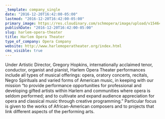 ```yaml
---
_template: company_single
date: "2016-12-20T16:42:00-05:00"
lastmod: "2016-12-20T16:42:00-05:00"
primary_image: https://res.cloudinary.com/schmopera/image/upload/v1546480697/media/2019/01/Logo-HarlemOperaTheater.png
publishDate: "2016-12-20T16:42:00-05:00"
slug: harlem-opera-theater
title: Harlem Opera Theater
type_of_company: Opera Company
website: http://www.harlemoperatheater.org/index.html
cms_visible: true
---
```

Under Artistic Director, Gregory Hopkins, internationally acclaimed tenor, conductor, organist and pianist, Harlem Opera Theater performances include all types of musical offerings: opera, oratory concerts, recitals, Negro Spirituals and varied forms of American music, in keeping with our mission “to provide performance opportunities for professional and developing gifted artists within Harlem and communities where opera is seldom performed; and to cultivate and expand audience appreciation for opera and classical music through creative programming.” Particular focus is given to the works of African-American composers and to projects that link different aspects of the performing arts.